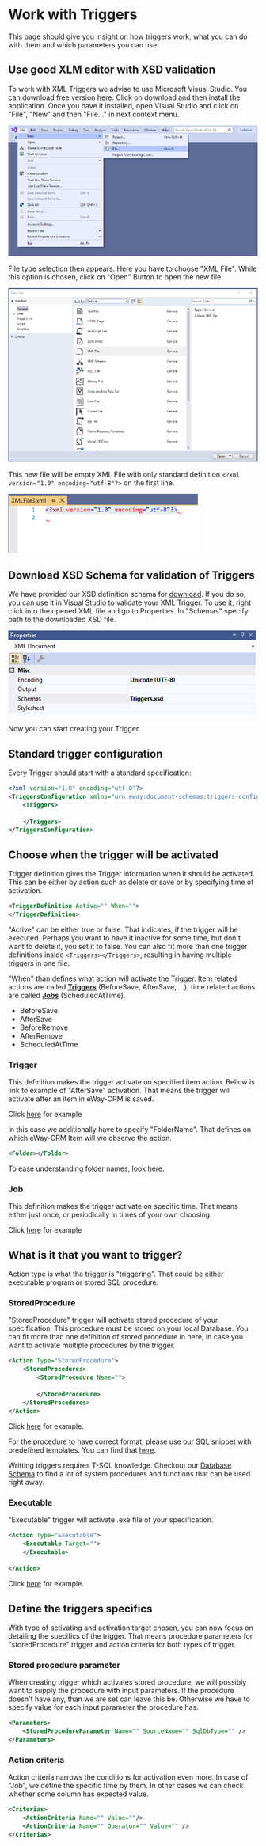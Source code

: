 # Work with Triggers
This page should give you insight on how triggers work, what you can do with them and which parameters you can use.

## Use good XLM editor with XSD validation
To work with XML Triggers we advise to use Microsoft Visual Studio. You can download free version [here](https://visualstudio.microsoft.com/downloads/). Click on download and then install the application. Once you have it installed, open Visual Studio and click on "File", "New" and then "File..." in next context menu.

![New file](NewFile.png)

File type selection then appears. Here you have to choose "XML File". While this option is chosen, click on "Open" Button to open the new file.

![Open](Open.png)

This new file will be empty XML File with only standard definition `<?xml version="1.0" encoding="utf-8"?>` on the first line.

![Empty file](EmptyFile.png)

## Download XSD Schema for validation of Triggers

We have provided our XSD definition schema for [download](https://github.com/eway-crm/triggers/raw/master/Triggers.xsd). If you do so, you can use it in Visual Studio to validate your XML Trigger. To use it, right click into the opened XML file and go to Properties. In "Schemas" specify path to the downloaded XSD file.

![Properties](Properties.png)

Now you can start creating your Trigger.

## Standard trigger configuration
Every Trigger should start with a standard specification:
```xml
<?xml version="1.0" encoding="utf-8"?>
<TriggersConfiguration xmlns="urn:eway:document-schemas:triggers-configuration">
    <Triggers>
    
    </Triggers>
</TriggersConfiguration>
```

##  Choose when the trigger will be activated
Trigger definition gives the Trigger information when it should be activated. This can be either by action such as delete or save or by specifying time of activation.
```xml
<TriggerDefinition Active="" When="">
</TriggerDefinition>
```
"Active" can be either true or false. That indicates, if the trigger will be executed. Perhaps you want to have it inactive for some time, but don't want to delete it, you set it to false. You can also fit more than one trigger definitions inside `<Triggers></Triggers>`, resulting in having multiple triggers in one file.

"When" than defines what action will activate the Trigger. Item related actions are called **[Triggers](#Trigger)** (BeforeSave, AfterSave, ...), time related actions are called **[Jobs](#Job)** (ScheduledAtTime).
* BeforeSave
* AfterSave
* BeforeRemove
* AfterRemove
* ScheduledAtTime

### Trigger
This definition makes the trigger activate on specified item action. Bellow is link to example of "AfterSave" activation. That means the trigger will activate after an item in eWay-CRM is saved.

Click [here](TriggerDefinition/AfterSave/README.md) for example

In this case we additionally have to specify "FolderName". That defines on which eWay-CRM Item will we observe the action.
```xml
<Folder></Folder>
```
To ease understanding folder names, look [here](https://github.com/eway-crm/php-lib/blob/master/FolderNames.md).

### Job
This definition makes the trigger activate on specific time. That means either just once, or periodically in times of your own choosing.

Click [here](TriggerDefinition/ScheduledAtTime/README.md) for example

## What is it that you want to trigger?
Action type is what the trigger is "triggering". That could be either executable program or stored SQL procedure.

### StoredProcedure
"StoredProcedure" trigger will activate stored procedure of your specification. This procedure must be stored on your local Database. You can fit more than one definition of stored procedure in here, in case you want to activate multiple procedures by the trigger.
```xml
<Action Type="StoredProcedure">
	<StoredProcedures>
	    <StoredProcedure Name="">
	    
		</StoredProcedure>
	</StoredProcedures>    
</Action>
```
Click [here](ActionType/StoredProcedure/README.md) for example.

For the procedure to have correct format, please use our SQL snippet with predefined templates. You can find that [here](https://github.com/eway-crm/Snippets).

Writting triggers requires T-SQL knowledge. Checkout our [Database Schema](https://dev.eway-crm.com/docs/database-schema.html) to find a lot of system procedures and functions that can be used right away.

### Executable
"Executable" trigger will activate .exe file of your specification.

```xml
<Action Type="Executable">
	<Executable Target="">
    </Executable>
    
</Action>
```
Click [here](ActionType/Executable/README.md) for example.

## Define the triggers specifics
With type of activating and activation target chosen, you can now focus on detailing the specifics of the trigger. That means procedure parameters for "storedProcedure" trigger and action criteria for both types of trigger.

### Stored procedure parameter
When creating trigger which activates stored procedure, we will possibly want to supply the procedure with input parameters. If the procedure doesn't have any, than we are set can leave this be. Otherwise we have to specify value for each input parameter the procedure has.

```xml
<Parameters>
    <StoredProcedureParameter Name="" SourceName="" SqlDbType="" />
</Parameters>
```

### Action criteria
Action criteria narrows the conditions for activation even more. In case of "Job", we define the specific time by them. In other cases we can check whether some column has expected value.

```xml
<Criterias>
	<ActionCriteria Name="" Value=""/>
	<ActionCriteria Name="" Operator="" Value="" />
</Criterias>
```
